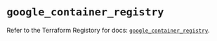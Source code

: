 # `google_container_registry`

Refer to the Terraform Registory for docs: [`google_container_registry`](https://registry.terraform.io/providers/hashicorp/google-beta/5.3.0/docs/resources/google_container_registry).
